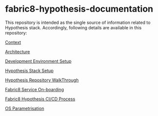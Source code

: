 # fabric8-hypothesis-documentation

This repository is intended as the single source of information related to Hypothesis stack.
Accordingly, following details are available in this repository:

[Context](https://github.com/dev-gaur/fabric8-hypothesis-documentation/blob/add_context_doc/Context.asciidoc)

[Architecture](https://github.com/fabric8-hdd/fabric8-hypothesis-documentation/blob/master/HypothesisArchitecture.asciidoc)

[Development Environment Setup](https://github.com/fabric8-hdd/fabric8-hypothesis-documentation/blob/master/DevEnvironmentSetup.asciidoc)

[Hypothesis Stack Setup](https://github.com/fabric8-hdd/fabric8-hypothesis-documentation/blob/master/HypothesisSetup.asciidoc)

[Hypothesis Repository WalkThrough](https://github.com/fabric8-hdd/fabric8-hypothesis-documentation/blob/master/Fabric8HypothesisRepoWalkthorugh.asciidoc)

[Fabric8 Service On-boarding](https://github.com/fabric8-hdd/fabric8-hypothesis-documentation/blob/master/AppOnBoarding.asciidoc)

[Fabric8 Hypothesis CI/CD Process](https://github.com/fabric8-hdd/fabric8-hypothesis-documentation/blob/master/HypothesisCICD.asciidoc)

[OS Parametrisation](https://github.com/fabric8-hdd/fabric8-hypothesis-documentation/blob/master/OsParameterisation.asciidoc)